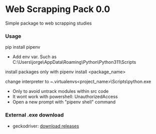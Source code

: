 # Web Scrapping Pack 0.0

Simple package to web scrapping studies

### Usage

pip install pipenv
- Add env var. Such as C:\Users\jorge\AppData\Roaming\Python\Python311\Scripts

install packages only with 
pipenv install <package_name>

change interpreter to ~\.virtualenvs\<project_name>\Scripts\python.exe
- Only to avoid untrack modules within src code
- It wont work with powershell: UnauthorizedAccess
- Open a new prompt with "pipenv shell" command

### External .exe download
- geckodriver: [download releases](https://github.com/mozilla/geckodriver/releases)